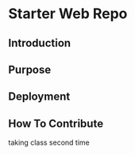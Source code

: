 # Starter Web Repo

## Introduction

## Purpose

## Deployment

## How To Contribute

taking class second time
